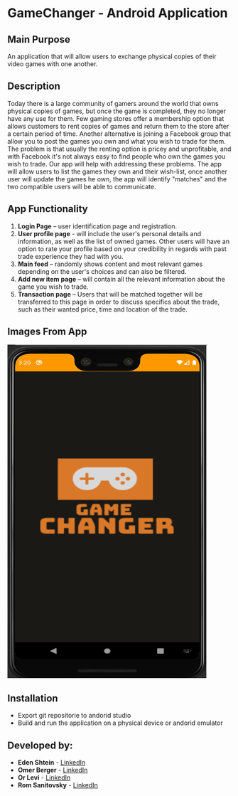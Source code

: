 # GameChanger - Android Application
## Main Purpose
An application that will allow users to exchange physical copies of their video games with one another.

## Description
Today there is a large community of gamers around the world that owns physical copies of games, but once the game is completed, they no longer have any use for them.
Few gaming stores offer a membership option that allows customers to rent copies of games and return them to the store after a certain period of time. Another alternative is joining a Facebook group that allow you to post the games you own and what you wish to trade for them. 
The problem is that usually the renting option is pricey and unprofitable, and with Facebook it's not always easy to find people who own the games you wish to trade.
Our app will help with addressing these problems. The app will allow users to list the games they own and their wish-list, once another user will update the games he own, the app will identify "matches" and the two compatible users will be able to communicate.  

## App Functionality
1.	<b>Login Page</b> – user identification page and registration. 
2.	<b>User profile page</b> - will include the user's personal details and information, as well as the list of owned games. Other users will have an option to rate your profile based on your credibility in regards with past trade experience they had with you. 
3.	<b>Main feed</b> – randomly shows content and most relevant games depending on the user's choices and can also be filtered.
4.	<b>Add new item page</b> – will contain all the relevant information about the game you wish to trade.
5.	<b>Transaction page</b> – Users that will be matched together will be transferred to this page in order to discuss specifics about the trade, such as their wanted price, time and location of the trade. 


## Images From App
<p align="left"> <img src="Images/splashscreen.png" width="450" height="750"></p>

## Installation

- Export git repositorie to andorid studio
- Build and run the application on a physical device or andorid emulator

## Developed by:
* **Eden Shtein** - [LinkedIn](https://www.linkedin.com/in/edenshtein/)
* **Omer Berger** - [LinkedIn](https://www.linkedin.com/in/omerberger/)
* **Or Levi** - [LinkedIn](https://www.linkedin.com/in/orlevi13/)
* **Rom Sanitovsky** - [LinkedIn](https://www.linkedin.com/in/rom-sanitovsky-a38272197/)
